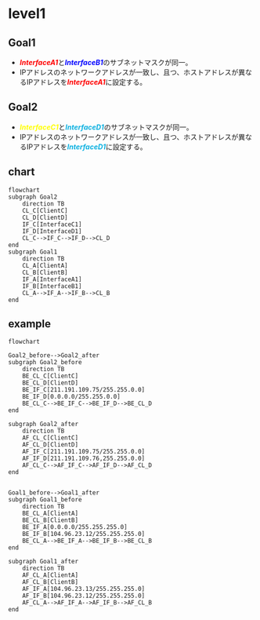 # level1

## Goal1
* <font color="red">***InterfaceA1***</font>と<font color="blue">***InterfaceB1***</font>のサブネットマスクが同一。
* IPアドレスのネットワークアドレスが一致し、且つ、ホストアドレスが異なるIPアドレスを<font color="red">***InterfaceA1***</font>に設定する。

## Goal2
* <font color="yellow">***InterfaceC1***</font>と<font color="skayblue">***InterfaceD1***</font>のサブネットマスクが同一。
* IPアドレスのネットワークアドレスが一致し、且つ、ホストアドレスが異なるIPアドレスを<font color="skayblue">***InterfaceD1***</font>に設定する。

## chart
```mermaid
flowchart
subgraph Goal2
    direction TB
    CL_C[ClientC]
    CL_D[ClientD]
    IF_C[InterfaceC1]
    IF_D[InterfaceD1]
    CL_C-->IF_C-->IF_D-->CL_D
end
subgraph Goal1
    direction TB
    CL_A[ClientA]
    CL_B[ClientB]
    IF_A[InterfaceA1]
    IF_B[InterfaceB1]
    CL_A-->IF_A-->IF_B-->CL_B
end
```

## example
```mermaid
flowchart

Goal2_before-->Goal2_after
subgraph Goal2_before
    direction TB
    BE_CL_C[ClientC]
    BE_CL_D[ClientD]
    BE_IF_C[211.191.109.75/255.255.0.0]
    BE_IF_D[0.0.0.0/255.255.0.0]
    BE_CL_C-->BE_IF_C-->BE_IF_D-->BE_CL_D
end

subgraph Goal2_after
    direction TB
    AF_CL_C[ClientC]
    AF_CL_D[ClientD]
    AF_IF_C[211.191.109.75/255.255.0.0]
    AF_IF_D[211.191.109.76,255.255.0.0]
    AF_CL_C-->AF_IF_C-->AF_IF_D-->AF_CL_D
end


Goal1_before-->Goal1_after
subgraph Goal1_before
    direction TB
    BE_CL_A[ClientA]
    BE_CL_B[ClientB]
    BE_IF_A[0.0.0.0/255.255.255.0]
    BE_IF_B[104.96.23.12/255.255.255.0]
    BE_CL_A-->BE_IF_A-->BE_IF_B-->BE_CL_B
end

subgraph Goal1_after
    direction TB
    AF_CL_A[ClientA]
    AF_CL_B[ClientB]
    AF_IF_A[104.96.23.13/255.255.255.0]
    AF_IF_B[104.96.23.12/255.255.255.0]
    AF_CL_A-->AF_IF_A-->AF_IF_B-->AF_CL_B
end
```
